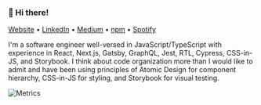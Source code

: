 <h3>👋 Hi there!</h3>

<p>
  <a href="https://vandreleal.github.io" target="_blank">Website</a> •
  <a href="https://www.linkedin.com/in/vandre/" target="_blank">LinkedIn</a> •
  <a href="https://medium.com/@vandreleal" target="_blank">Medium</a> •
  <a href="https://www.npmjs.com/~vandreleal" target="_blank">npm</a> •
  <a href="https://open.spotify.com/user/vandrelc" target="_blank">Spotify</a>
</p>

<p>
  I'm a software engineer well-versed in JavaScript/TypeScript with experience in React, Next.js, Gatsby, GraphQL, Jest, RTL, Cypress, CSS-in-JS, and Storybook. I think about code organization more than I would like to admit and have been using principles of Atomic Design for component hierarchy, CSS-in-JS for styling, and Storybook for visual testing.
</p>

![Metrics](https://metrics.lecoq.io/vandreleal)
